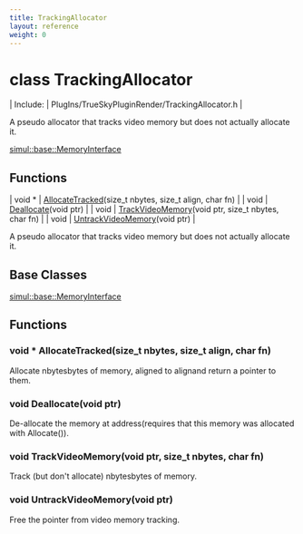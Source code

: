 ```yaml
---
title: TrackingAllocator
layout: reference
weight: 0
---
```

class TrackingAllocator
===

| Include: | PlugIns/TrueSkyPluginRender/TrackingAllocator.h |

A pseudo allocator that tracks video memory but does not actually allocate it.
  

[simul::base::MemoryInterface](../base/memoryinterface.html)

Functions
---

| void * | [AllocateTracked](#AllocateTracked)(size_t nbytes, size_t align, char fn) |
| void | [Deallocate](#Deallocate)(void ptr) |
| void | [TrackVideoMemory](#TrackVideoMemory)(void ptr, size_t nbytes, char fn) |
| void | [UntrackVideoMemory](#UntrackVideoMemory)(void ptr) |

A pseudo allocator that tracks video memory but does not actually allocate it.
  


Base Classes
---
[simul::base::MemoryInterface](../base/memoryinterface.html)

Functions
---
<a name="AllocateTracked"></a>
### void * AllocateTracked(size_t nbytes, size_t align, char fn)
Allocate nbytesbytes of memory, aligned to alignand return a pointer to them.
<a name="Deallocate"></a>
### void Deallocate(void ptr)
De-allocate the memory at address(requires that this memory was allocated with Allocate()).
<a name="TrackVideoMemory"></a>
### void TrackVideoMemory(void ptr, size_t nbytes, char fn)
Track (but don't allocate) nbytesbytes of memory.
<a name="UntrackVideoMemory"></a>
### void UntrackVideoMemory(void ptr)
Free the pointer from video memory tracking.

